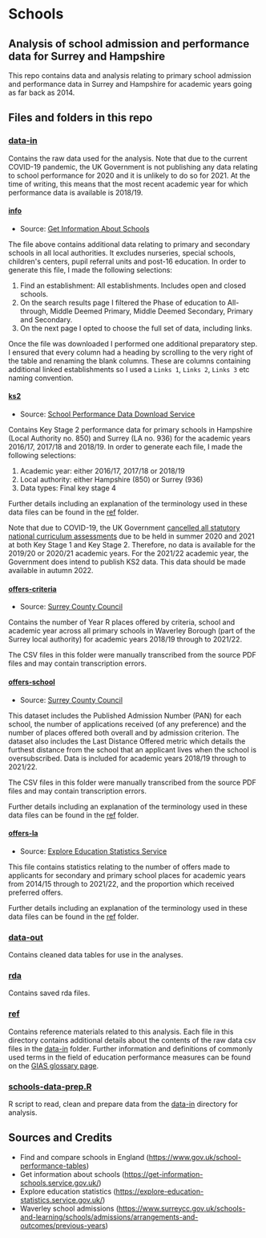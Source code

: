 # Schools
## Analysis of school admission and performance data for Surrey and Hampshire

This repo contains data and analysis relating to primary school admission and performance data in Surrey and Hampshire for academic years going as far back as 2014.

## Files and folders in this repo

### [data-in](/data-in)
Contains the raw data used for the analysis. Note that due to the current COVID-19 pandemic, the UK Government is not publishing any data relating to school performance for 2020 and it is unlikely to do so for 2021. At the time of writing, this means that the most recent academic year for which performance data is available is 2018/19.

#### [info](/data-in/info)

* Source: [Get Information About Schools](https://get-information-schools.service.gov.uk/)

The file above contains additional data relating to primary and secondary schools in all local authorities. It excludes nurseries, special schools, children's centers, pupil referral units and post-16 education. In order to generate this file, I  made the following selections:

1. Find an establishment: All establishments. Includes open and closed schools.
2. On the search results page I filtered the Phase of education to All-through, Middle Deemed Primary, Middle Deemed Secondary, Primary and Secondary.
3. On the next page I opted to choose the full set of data, including links.

Once the file was downloaded I performed one additional preparatory step. I ensured that every column had a heading by scrolling to the very right of the table and renaming the blank columns. These are columns containing additional linked establishments so I used a `Links 1`, `Links 2`, `Links 3` etc naming convention.

#### [ks2](/data-in/ks2)

* Source: [School Performance Data Download Service](https://www.compare-school-performance.service.gov.uk/download-data)

Contains Key Stage 2 performance data for primary schools in Hampshire (Local Authority no. 850) and Surrey (LA no. 936) for the academic years 2016/17, 2017/18 and 2018/19. In order to generate each file, I made the following selections:

1. Academic year: either 2016/17, 2017/18 or 2018/19
2. Local authority: either Hampshire (850) or Surrey (936)
3. Data types: Final key stage 4

Further details including an explanation of the terminology used in these data files can be found in the [ref](/ref) folder.

Note that due to COVID-19, the UK Government [cancelled all statutory national curriculum assessments](https://www.gov.uk/government/publications/school-and-college-accountability-approach-2020-to-2022/school-and-college-accountability-2020-to-2021-academic-year) due to be held in summer 2020 and 2021 at both Key Stage 1 and Key Stage 2. Therefore, no data is available for the 2019/20 or 2020/21 academic years. For the 2021/22 academic year, the Government does intend to publish KS2 data. This data should be made available in autumn 2022.

#### [offers-criteria](/data-in/offers-criteria)

* Source: [Surrey County Council](https://www.surreycc.gov.uk/schools-and-learning/schools/admissions/arrangements-and-outcomes/previous-years)

Contains the number of Year R places offered by criteria, school and academic year across all primary schools in Waverley Borough (part of the Surrey local authority) for academic years 2018/19 through to 2021/22.

The CSV files in this folder were manually transcribed from the source PDF files and may contain transcription errors.

#### [offers-school](/data-in/offers-school)

* Source: [Surrey County Council](https://www.surreycc.gov.uk/schools-and-learning/schools/admissions/arrangements-and-outcomes/previous-years)

This dataset includes the Published Admission Number (PAN) for each school, the number of applications received (of any preference) and the number of places offered both overall and by admission criterion. The dataset also includes the Last Distance Offered metric which details the furthest distance from the school that an applicant lives when the school is oversubscribed. Data is included for academic years 2018/19 through to 2021/22.

The CSV files in this folder were manually transcribed from the source PDF files and may contain transcription errors.

Further details including an explanation of the terminology used in these data files can be found in the [ref](/ref) folder.

#### [offers-la](/data-in/offers-la)

* Source: [Explore Education Statistics Service](   https://explore-education-statistics.service.gov.uk/find-statistics/secondary-and-primary-school-applications-and-offers#dataDownloads-1)

This file contains statistics relating to the number of offers made to applicants for secondary and primary school places for academic years from 2014/15 through to 2021/22, and the proportion which received preferred offers.

Further details including an explanation of the terminology used in these data files can be found in the [ref](/ref) folder.

### [data-out](/data-out)
Contains cleaned data tables for use in the analyses.

### [rda](/rda)
Contains saved rda files.

### [ref](/ref)
Contains reference materials related to this analysis. Each file in this directory contains additional details about the contents of the raw data csv files in the [data-in](/data-in) folder. Further information and definitions of commonly used terms in the field of education performance measures can be found on the [GIAS glossary page](https://get-information-schools.service.gov.uk/glossary).

### [schools-data-prep.R](schools-data-prep.R)
R script to read, clean and prepare data from the [data-in](/data-in) directory for analysis.

## Sources and Credits
* Find and compare schools in England (<https://www.gov.uk/school-performance-tables>)
* Get information about schools (<https://get-information-schools.service.gov.uk/>)
* Explore education statistics (<https://explore-education-statistics.service.gov.uk/>)
* Waverley school admissions (<https://www.surreycc.gov.uk/schools-and-learning/schools/admissions/arrangements-and-outcomes/previous-years>)
